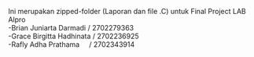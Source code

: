 Ini merupakan zipped-folder (Laporan dan file .C) untuk Final Project LAB Alpro <br />
-Brian Juniarta Darmadi    / 2702279363 <br />
-Grace Birgitta Hadhinata / 2702236925 <br />
-Rafly Adha Prathama       / 2702343914 <br />
